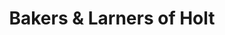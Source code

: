 ---
title: "Bakers & Larners of Holt"
url: /holt/bakers-and-larners-of-holt-market-place/
shop: department store
---